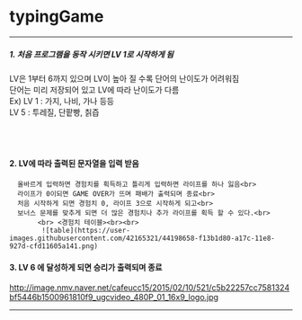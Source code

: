 # typingGame

<hr>




##### 1.  처음 프로그램을 동작 시키면 LV 1로 시작하게 됨<br>
   
   LV은 1부터 6까지 있으며 LV이 높아 질 수록 단어의 난이도가 어려워짐<br>
    단어는 미리 저장되어 있고 LV에 따라 난이도가 다름<br>
        Ex) LV 1 : 가지, 나비, 가나 등등<br>
            LV 5 : 투레질, 단팥빵, 칡즙<br><br><br><br>
    

#### 2.  LV에 따라 출력된 문자열을 입력 받음<br>
    
    
      올바르게 입력하면 경험치를 획득하고 틀리게 입력하면 라이프를 하나 잃음<br>
      라이프가 0이되면 GAME OVER가 뜨며 패배가 출력되며 종료<br>
      처음 시작하게 되면 경험치 0, 라이프 3으로 시작하게 되고<br>
      보너스 문제를 맞추게 되면 더 많은 경험치나 추가 라이프를 획득 할 수 있다.<br>
           <br> <경험치 테이블><br><br>
            ![table](https://user-images.githubusercontent.com/42165321/44198658-f13b1d80-a17c-11e8-927d-cfd11605a141.png)

           
           
        

#### 3.  LV 6 에 달성하게 되면 승리가 출력되며 종료 <br> 

http://image.nmv.naver.net/cafeucc15/2015/02/10/521/c5b22257cc7581324bf5446b1500961810f9_ugcvideo_480P_01_16x9_logo.jpg

<hr/>

